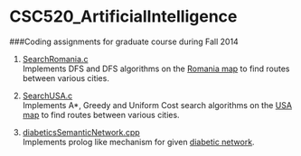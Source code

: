 # CSC520_ArtificialIntelligence

###Coding assignments for graduate course during Fall 2014

1. [SearchRomania.c](https://github.com/ncsu-yoco/CSC520_ArtificialIntelligence/blob/master/SearchRomania.c)  
		Implements DFS and DFS algorithms on the [Romania map](https://github.com/ncsu-yoco/CSC520_ArtificialIntelligence/blob/master/SearchRomania.png) to find routes between various cities.

2. [SearchUSA.c](https://github.com/ncsu-yoco/CSC520_ArtificialIntelligence/blob/master/SearchUSA.c)  
		Implements A*, Greedy and Uniform Cost search algorithms on the [USA map](https://github.com/ncsu-yoco/CSC520_ArtificialIntelligence/blob/master/SearchUSA.c) to find routes between various cities.

3. [diabeticsSemanticNetwork.cpp](https://github.com/ncsu-yoco/CSC520_ArtificialIntelligence/blob/master/diabeticsSemanticNetwork.cpp)  
		Implements prolog like mechanism for given [diabetic network](https://github.com/ncsu-yoco/CSC520_ArtificialIntelligence/blob/master/diabeticsSemanticNetwork.png).
